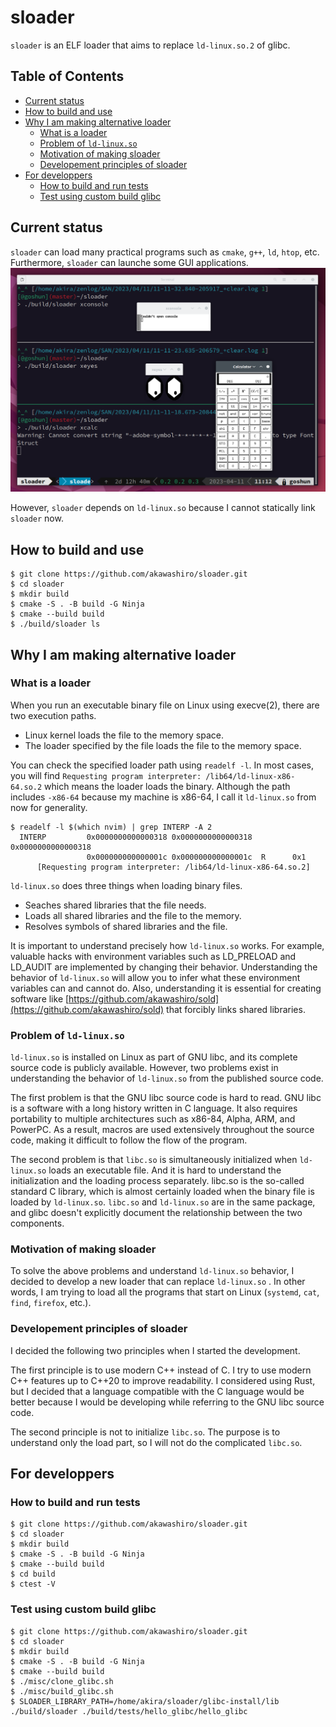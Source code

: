 # sloader <!-- omit in toc -->
`sloader` is an ELF loader that aims to replace `ld-linux.so.2` of glibc. 

## Table of Contents <!-- omit in toc -->
- [Current status](#current-status)
- [How to build and use](#how-to-build-and-use)
- [Why I am making alternative loader](#why-i-am-making-alternative-loader)
  - [What is a loader](#what-is-a-loader)
  - [Problem of `ld-linux.so`](#problem-of-ld-linuxso)
  - [Motivation of making sloader](#motivation-of-making-sloader)
  - [Developement principles of sloader](#developement-principles-of-sloader)
- [For developpers](#for-developpers)
  - [How to build and run tests](#how-to-build-and-run-tests)
  - [Test using custom build glibc](#test-using-custom-build-glibc)

## Current status
`sloader` can load many practical programs such as `cmake`, `g++`, `ld`, `htop`, etc. Furthermore, `sloader` can launche some GUI applications.
![GUI applications launched by sloader](./xapps-launched-by-sloader.png)

However, `sloader` depends on `ld-linux.so` because I cannot statically link `sloader` now. 

## How to build and use
```
$ git clone https://github.com/akawashiro/sloader.git
$ cd sloader
$ mkdir build
$ cmake -S . -B build -G Ninja
$ cmake --build build
$ ./build/sloader ls
```

## Why I am making alternative loader
### What is a loader
When you run an executable binary file on Linux using execve(2), there are two execution paths.
- Linux kernel loads the file to the memory space.
- The loader specified by the file loads the file to the memory space.

You can check the specified loader path using `readelf -l`. In most cases,  you will find `Requesting program interpreter: /lib64/ld-linux-x86-64.so.2` which means the loader loads the binary. Although the path includes `-x86-64` because my machine is x86-64, I call it `ld-linux.so` from now for generality.

```
$ readelf -l $(which nvim) | grep INTERP -A 2
  INTERP         0x0000000000000318 0x0000000000000318 0x0000000000000318
                 0x000000000000001c 0x000000000000001c  R      0x1
      [Requesting program interpreter: /lib64/ld-linux-x86-64.so.2]
```

`ld-linux.so` does three things when loading binary files.
- Seaches shared libraries that the file needs.
- Loads all shared libraries and the file to the memory.
- Resolves symbols of shared libraries and the file.

It is important to understand precisely how `ld-linux.so` works. For example, valuable hacks with environment variables such as LD_PRELOAD and LD_AUDIT are implemented by changing their behavior. Understanding the behavior of `ld-linux.so` will allow you to infer what these environment variables can and cannot do. Also, understanding it is essential for creating software like [https://github.com/akawashiro/sold](https://github.com/akawashiro/sold) that forcibly links shared libraries.

### Problem of `ld-linux.so`
`ld-linux.so` is installed on Linux as part of GNU libc, and its complete source code is publicly available. However, two problems exist in understanding the behavior of `ld-linux.so` from the published source code.

The first problem is that the GNU libc source code is hard to read. GNU libc is a software with a long history written in C language. It also requires portability to multiple architectures such as x86-84, Alpha, ARM, and PowerPC. As a result, macros are used extensively throughout the source code, making it difficult to follow the flow of the program.

The second problem is that `libc.so` is simultaneously initialized when `ld-linux.so` loads an executable file. And it is hard to understand the initialization and the loading process separately. libc.so is the so-called standard C library, which is almost certainly loaded when the binary file is loaded by `ld-linux.so`. `libc.so` and `ld-linux.so` are in the same package, and glibc doesn't explicitly document the relationship between the two components.

### Motivation of making sloader
To solve the above problems and understand `ld-linux.so` behavior, I decided to develop a new loader that can replace `ld-linux.so` . In other words, I am trying to load all the programs that start on Linux (`systemd`, `cat`, `find`, `firefox`, etc.). 

### Developement principles of sloader
I decided the following two principles when I started the development.

The first principle is to use modern C++ instead of C. I try to use modern C++ features up to C++20 to improve readability. I considered using Rust, but I decided that a language compatible with the C language would be better because I would be developing while referring to the GNU libc source code.

The second principle is not to initialize `libc.so`. The purpose is to understand only the load part, so I will not do the complicated `libc.so`.

## For developpers
### How to build and run tests
```
$ git clone https://github.com/akawashiro/sloader.git
$ cd sloader
$ mkdir build
$ cmake -S . -B build -G Ninja
$ cmake --build build
$ cd build
$ ctest -V
```

### Test using custom build glibc
```
$ git clone https://github.com/akawashiro/sloader.git
$ cd sloader
$ mkdir build
$ cmake -S . -B build -G Ninja
$ cmake --build build
$ ./misc/clone_glibc.sh
$ ./misc/build_glibc.sh
$ SLOADER_LIBRARY_PATH=/home/akira/sloader/glibc-install/lib ./build/sloader ./build/tests/hello_glibc/hello_glibc
```
